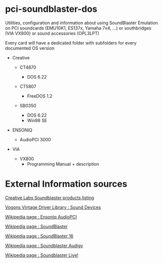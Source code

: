 # pci-soundblaster-dos
Utilities, configuration and information about using SoundBlaster Emulation on PCI soundcards (EMU10K1, ES137x, Yamaha 7x4, ...) or southbridges (VIA VX800) or sound accessories (OPL3LPT)

Every card will have a dedicated folder with subfolders for every documented OS version

- Creative
  - CT4870
    - DOS 6.22

  - CT5807
    - FreeDOS 1.2
  
  - SB0350
    - DOS 6.22
    - Win98 SE

- ENSONIQ
  - AudioPCI 3000

- VIA
  - VX800
    - Programming Manual + description

# External Information sources

[Creative Labs Soundblaster products listing](https://support.creative.com/kb/ShowArticle.aspx?sid=10846)

[Vogons Vintage Driver Library : Sound Devices](http://vogonsdrivers.com/index.php?catid=3&menustate=36,0)

[Wikipedia page : Ensoniq AudioPCI](https://en.wikipedia.org/wiki/Ensoniq_AudioPCI)

[Wikipedia page : SoundBlaster](https://en.wikipedia.org/wiki/Sound_Blaster)

[Wikipedia page : SoundBlaster 16](https://en.wikipedia.org/wiki/Sound_Blaster_16)

[Wikipedia page : Soundblaster Audigy](https://en.wikipedia.org/wiki/Sound_Blaster_Audigy)

[Wikipedia page : Soundblaster Live!](https://en.wikipedia.org/wiki/Sound_Blaster_Live!)
